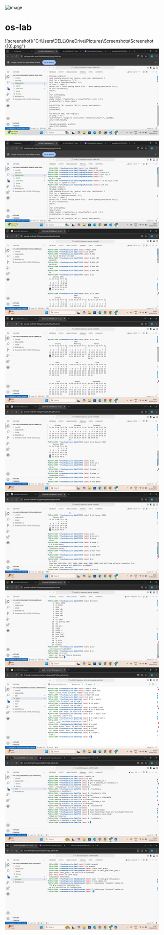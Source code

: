 ![image](https://github.com/user-attachments/assets/76b9d372-d969-4d3a-b53e-68935b9d40dd)
# os-lab
![screenshot]("C:\Users\DELL\OneDrive\Pictures\Screenshots\Screenshot (10).png")
![screenshot](OS1.png)

![screenshot](OS2.png)
![screenshot](Screenshot(30).png)
![screenshot](Screenshot(31).png)
![screenshot](Screenshot(32).png)
![screenshot](Screenshot(33).png)
![screenshot](Screenshot(34).png)
![screenshot](Screenshot(35).png)
![screenshot](Screenshot(36).png)
![screenshot](Screenshot(37).png)
